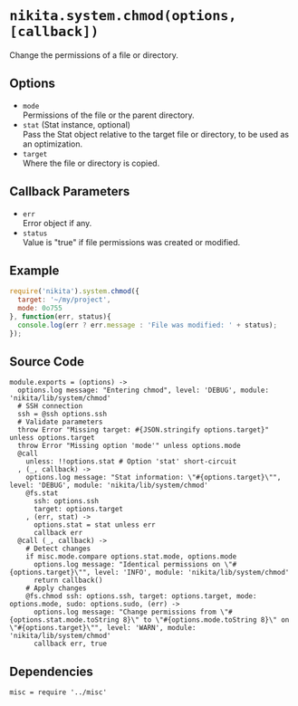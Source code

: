 
# `nikita.system.chmod(options, [callback])`

Change the permissions of a file or directory.

## Options

* `mode`   
  Permissions of the file or the parent directory.   
* `stat` (Stat instance, optional)   
  Pass the Stat object relative to the target file or directory, to be
  used as an optimization.     
* `target`   
  Where the file or directory is copied.   

## Callback Parameters

* `err`   
  Error object if any.   
* `status`   
  Value is "true" if file permissions was created or modified.   

## Example

```js
require('nikita').system.chmod({
  target: '~/my/project',
  mode: 0o755
}, function(err, status){
  console.log(err ? err.message : 'File was modified: ' + status);
});
```

## Source Code

    module.exports = (options) ->
      options.log message: "Entering chmod", level: 'DEBUG', module: 'nikita/lib/system/chmod'
      # SSH connection
      ssh = @ssh options.ssh
      # Validate parameters
      throw Error "Missing target: #{JSON.stringify options.target}" unless options.target
      throw Error "Missing option 'mode'" unless options.mode
      @call
        unless: !!options.stat # Option 'stat' short-circuit
      , (_, callback) ->
        options.log message: "Stat information: \"#{options.target}\"", level: 'DEBUG', module: 'nikita/lib/system/chmod'
        @fs.stat
          ssh: options.ssh
          target: options.target
        , (err, stat) ->
          options.stat = stat unless err
          callback err
      @call (_, callback) ->
        # Detect changes
        if misc.mode.compare options.stat.mode, options.mode
          options.log message: "Identical permissions on \"#{options.target}\"", level: 'INFO', module: 'nikita/lib/system/chmod'
          return callback()
        # Apply changes
        @fs.chmod ssh: options.ssh, target: options.target, mode: options.mode, sudo: options.sudo, (err) ->
          options.log message: "Change permissions from \"#{options.stat.mode.toString 8}\" to \"#{options.mode.toString 8}\" on \"#{options.target}\"", level: 'WARN', module: 'nikita/lib/system/chmod'
          callback err, true

## Dependencies

    misc = require '../misc'
